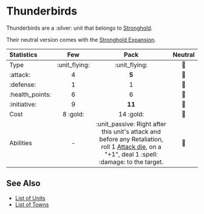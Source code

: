 # Thunderbirds

Thunderbirds are a :silver: unit that belongs to [Stronghold](../towns/stronghold.md).

Their neutral version comes with the [Stronghold Expansion](../content.md).


| Statistics | Few | Pack | Neutral |
| :--- | :---: | :---: | :---: |
| Type | :unit_flying: | :unit_flying: | 🚧 |
| :attack: | 4 | **5** | 🚧 |
| :defense: | 1 | 1 | 🚧 |
| :health_points: | 6 | 6 | 🚧 |
| :initiative: | 9 | **11** | 🚧 |
| Cost | 8 :gold: | 14 :gold: | 🚧 |
| Abilities | - | :unit_passive: Right after this unit's attack and before any Retaliation, roll 1 [Attack die](../dice.md#attack-die), on a "+1", deal 1 :spell: :damage: to the target. | 🚧 |


## See Also

- [List of Units](../units.md)
- [List of Towns](../towns.md)
